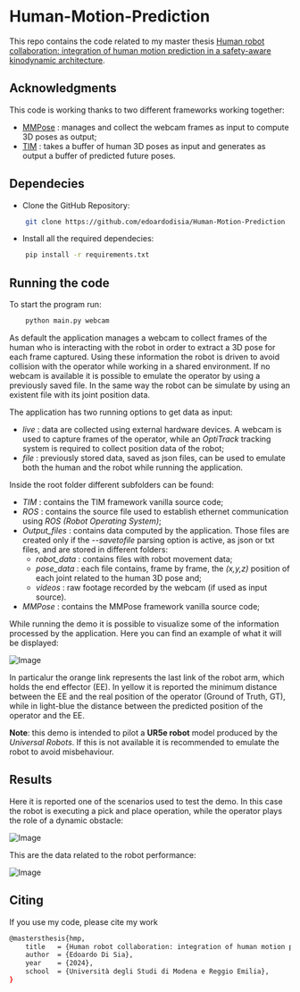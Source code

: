 # Human-Motion-Prediction
This repo contains the code related to my master thesis [Human robot collaboration: integration of human motion prediction in a safety-aware kinodynamic architecture](https://drive.google.com/file/d/1cHVJ08ti55-kDEPAihAmyuEOgTdZMH5S/view?usp=drive_link). 

## Acknowledgments
This code is working thanks to two different frameworks working together:
- [MMPose](https://mmpose.readthedocs.io/en/latest/) : manages and collect the webcam frames as input to compute 3D poses as output;
- [TIM](https://github.com/tileb1/motion-prediction-tim?tab=readme-ov-file) : takes a buffer of human 3D poses as input and generates as output a buffer of predicted future poses.

## Dependecies
- Clone the GitHub Repository:
```bash
    git clone https://github.com/edoardodisia/Human-Motion-Prediction
```

- Install all the required dependecies:
```bash
    pip install -r requirements.txt
```

## Running the code
To start the program run:
```bash
    python main.py webcam
```
As default the application manages a webcam to collect frames of the human who is interacting with the robot in order to extract a 3D pose for each frame captured. Using these information the robot is driven to avoid collision with the operator while working in a shared environment.
If no webcam is available it is possible to emulate the operator by using a previously saved file.
In the same way the robot can be simulate by using an existent file with its joint position data.

The application has two running options to get data as input:
- *live* : data are collected using external hardware devices. A webcam is used to capture frames of the operator, while an *OptiTrack* tracking system is required to collect position data of the robot;
- *file* : previously stored data, saved as json files, can be used to emulate both the human and the robot while running the application.

Inside the root folder different subfolders can be found:
- *TIM* : contains the TIM framework vanilla source code; 
- *ROS* : contains the source file used to establish ethernet communication using *ROS (Robot Operating System)*;
- *Output_files* : contains data computed by the application. Those files are created only if the *--savetofile* parsing option is active, as json or txt files, and are stored in different folders:
    - *robot_data* : contains files with robot movement data;
    - *pose_data* : each file contains, frame by frame, the *(x,y,z)* position of each joint related to the human 3D pose and;
    - *videos* : raw footage recorded by the webcam (if used as input source).
- *MMPose* : contains the MMPose framework vanilla source code; 

While running the demo it is possible to visualize some of the information processed by the application. Here you can find an example of what it will be displayed:

![Image](https://github.com/user-attachments/assets/00a5106d-0896-44ce-b655-4027eb3ba660)

In particalur the orange link represents the last link of the robot arm, which holds the end effector (EE). In yellow it is reported the minimum distance between the EE and the real position of the operator (Ground of Truth, GT), while in light-blue the distance between the predicted position of the operator and the EE. 

**Note**: this demo is intended to pilot a **UR5e robot** model produced by the *Universal Robots*. If this is not available it is recommended to emulate the robot to avoid misbehaviour.

## Results
Here it is reported one of the scenarios used to test the demo. In this case the robot is executing a pick and place operation, while the operator plays the role of a dynamic obstacle:

![Image](https://github.com/user-attachments/assets/7767d9fe-0cfb-4df0-86d3-76079e71d007)

This are the data related to the robot performance:

![Image](https://github.com/user-attachments/assets/09f24952-7bbf-4a9e-9e0f-f8b0d219571a)

## Citing
If you use my code, please cite my work
```bash
@mastersthesis{hmp,
    title   = {Human robot collaboration: integration of human motion prediction in a safety-aware kinodynamic architecture},
    author  = {Edoardo Di Sia},
    year    = {2024},
    school  = {Università degli Studi di Modena e Reggio Emilia},
}
```
